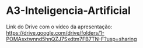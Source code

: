 # A3-Inteligencia-Artificial

Link do Drive com o vídeo da apresentação:
https://drive.google.com/drive/folders/1-POMAsxtwnnd5hnQZJ7Sxdtm7FB7TN-F?usp=sharing

